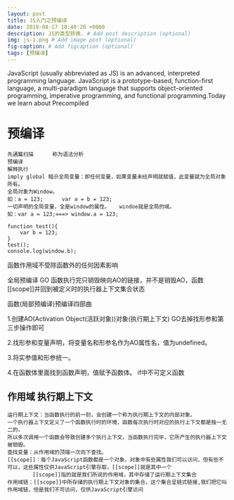 ```yaml
---
layout: post
title: JS入门之预编译
date: 2019-08-17 18:40:20 +0000
description: JS的类型转换. # Add post description (optional)
img: js-1.png # Add image post (optional)
fig-caption: # Add figcaption (optional)
tags: [预编译]
---
```

JavaScript (usually abbreviated as JS) is an advanced, interpreted programming language. JavaScript is a prototype-based, function-first language, a multi-paradigm language that supports object-oriented programming, imperative programming, and functional programming.Today we learn about Precompiled
# 预编译
	先通篇扫描      称为语法分析
	预编译
	解释执行
	imply global 暗示全局变量：即任何变量，如果变量未经声明就赋值，此变量就为全局对象所有。
	全局对象为Window。
	如：a = 123;      var a = b = 123;
	一切声明的全局变量，全是window的属性。   windoe就是全局的域。
	如：var a = 123;===> window.a = 123;

	function test(){
		var b = 123;
	}
	test();
	console.log(window.b);

函数作用域不受除函数外的任何因素影响

全局预编译 GO    函数执行完只销毁映向AO的链接，并不是销毁AO，函数[[scope]]并回到被定义时的执行器上下文集合状态

函数(局部预编译)预编译四部曲

1.创建AO(Activation Object(活跃对象))对象(执行期上下文) GO去掉找形参和第三步操作即可

2.找形参和变量声明，将变量名和形参名作为AO属性名，值为undefined。

3.将实参值和形参统一。

4.在函数体里面找到函数声明，值赋予函数体。  if中不可定义函数

## 作用域 执行期上下文
	运行期上下文：当函数执行的前一刻，会创建一个称为执行期上下文的内部对象。
	一个执行器上下文定义了一个函数执行时的环境，函数每次执行时对应的执行上下文都是独一无二的，
	所以多次调用一个函数会导致创建多个执行上下文，当函数执行完毕，它所产生的执行器上下文被销毁。
	查找变量：从作用域的顶端一次向下查找。
	[[scope]]：每个JavaScript函数都是一个对象，对象中有些属性我们可以访问，但有些不可以，这些属性仅供JavaScript引擎存取，[[scope]]就是其中一个
			[[scope]]指的就是我们所说的作用域，其中存储了运行期上下文集合
	作用域链：[[scope]]中所存储的执行期上下文对象的集合，这个集合呈链式链接,我们把它叫作用域链，但是我们不可访问，仅供JavaScript引擎访问
		